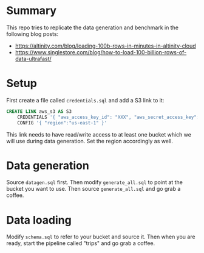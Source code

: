 # Summary

This repo tries to replicate the data generation and benchmark in the following blog posts:

- https://altinity.com/blog/loading-100b-rows-in-minutes-in-altinity-cloud
- https://www.singlestore.com/blog/how-to-load-100-billion-rows-of-data-ultrafast/

# Setup

First create a file called `credentials.sql` and add a S3 link to it:

```sql
CREATE LINK aws_s3 AS S3
    CREDENTIALS '{ "aws_access_key_id": "XXX", "aws_secret_access_key": "XXX" }'
    CONFIG '{ "region":"us-east-1" }'
```

This link needs to have read/write access to at least one bucket which we will use during data generation. Set the region accordingly as well.

# Data generation

Source `datagen.sql` first. Then modify `generate_all.sql` to point at the bucket you want to use. Then source `generate_all.sql` and go grab a coffee.

# Data loading

Modify `schema.sql` to refer to your bucket and source it. Then when you are ready, start the pipeline called "trips" and go grab a coffee.

